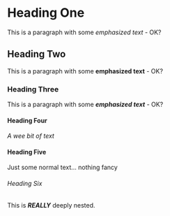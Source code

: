 # Heading One
This is a paragraph with some *emphasized text* - OK?

## Heading Two
This is a paragraph with some **emphasized text** - OK?

### Heading Three
This is a paragraph with some ___emphasized text___ - OK?

#### Heading Four
*A wee bit of text*

#### Heading Five
Just some normal text... nothing fancy

###### Heading Six
This is ***REALLY*** deeply nested.
